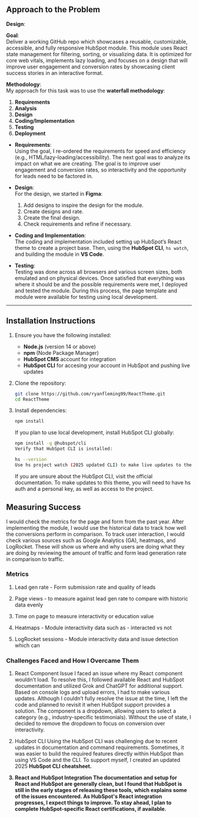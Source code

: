 ## Approach to the Problem

**Design**:

**Goal**:  
Deliver a working GitHub repo which showcases a reusable, customizable, accessible, and fully responsive HubSpot module. This module uses React state management for filtering, sorting, or visualizing data. It is optimized for core web vitals, implements lazy loading, and focuses on a design that will improve user engagement and conversion rates by showcasing client success stories in an interactive format.

**Methodology**:  
My approach for this task was to use the **waterfall methodology**:

1. **Requirements**
2. **Analysis**
3. **Design**
4. **Coding/Implementation**
5. **Testing**
6. **Deployment**

- **Requirements**:  
  Using the goal, I re-ordered the requirements for speed and efficiency (e.g., HTML/lazy-loading/accessibility). The next goal was to analyze its impact on what we are creating. The goal is to improve user engagement and conversion rates, so interactivity and the opportunity for leads need to be factored in.

- **Design**:  
  For the design, we started in **Figma**:

  1. Add designs to inspire the design for the module.
  2. Create designs and rate.
  3. Create the final design.
  4. Check requirements and refine if necessary.

- **Coding and Implementation**:  
  The coding and implementation included setting up HubSpot’s React theme to create a project base. Then, using the **HubSpot CLI**, `hs watch`, and building the module in **VS Code**.

- **Testing**:  
  Testing was done across all browsers and various screen sizes, both emulated and on physical devices. Once satisfied that everything was where it should be and the possible requirements were met, I deployed and tested the module. During this process, the page template and module were available for testing using local development.

---

## Installation Instructions

1. Ensure you have the following installed:

   - **Node.js** (version 14 or above)
   - **npm** (Node Package Manager)
   - **HubSpot CMS** account for integration
   - **HubSpot CLI** for accesing your account in HubSpot and pushing live updates

2. Clone the repository:
   ```bash
   git clone https://github.com/ryanfleming99/ReactTheme.git
   cd ReactTheme
   ```
3. Install dependencies:

   ```bash
   npm install
   ```

   If you plan to use local development, install HubSpot CLI globally:

   ```bash
   npm install -g @hubspot/cli
   Verify that HubSpot CLI is installed:
   ```

   ```bash
   hs --version
   Use hs project watch (2025 updated CLI) to make live updates to the theme.
   ```

   If you are unsure about the HubSpot CLI, visit the official documentation. To make updates to this theme, you will need to have hs auth and a personal key, as well as access to the project.

## Measuring Success

I would check the metrics for the page and form from the past year. After implementing the module, I would use the historical data to track how well the conversions perform in comparison. To track user interaction, I would check various sources such as Google Analytics (GA), heatmaps, and LogRocket. These will show us where and why users are doing what they are doing by reviewing the amount of traffic and form lead generation rate in comparison to traffic.

### Metrics

1. Lead gen rate - Form submission rate and quality of leads

2. Page views - to measure against lead gen rate to compare with historic data evenly

3. Time on page to measure interactivity or education value

4. Heatmaps - Module interactivity data such as - interacted vs not

5. LogRocket sessions - Module interactivity data and issue detection which can

### Challenges Faced and How I Overcame Them

1. React Component Issue
   I faced an issue where my React component wouldn't load. To resolve this, I followed available React and HubSpot documentation and utilized Grok and ChatGPT for additional support. Based on console logs and upload errors, I had to make various updates. Although I couldn’t fully resolve the issue at the time, I left the code and planned to revisit it when HubSpot support provides a solution. The component is a dropdown, allowing users to select a category (e.g., industry-specific testimonials). Without the use of state, I decided to remove the dropdown to focus on conversion over interactivity.

2. HubSpot CLI
   Using the HubSpot CLI was challenging due to recent updates in documentation and command requirements. Sometimes, it was easier to build the required features directly within HubSpot than using VS Code and the CLI. To support myself, I created an updated 2025 <b> HubSpot CLI <b> cheatsheet.

3. React and HubSpot Integration
   The documentation and setup for React and HubSpot are generally clean, but I found that HubSpot is still in the early stages of releasing these tools, which explains some of the issues encountered.
   As HubSpot's React integration progresses, I expect things to improve. To stay ahead, I plan to complete HubSpot-specific React certifications, if available.
